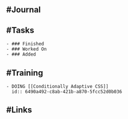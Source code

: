 ## #Journal
## #Tasks
	- ### Finished
	- ### Worked On
	- ### Added
## #Training
	- DOING [[Conditionally Adaptive CSS]]
	  id:: 6490a492-c8ab-421b-a870-5fcc52d0b036
## #Links